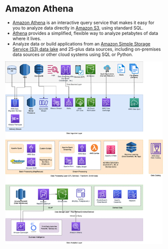 # Amazon Athena
- [Amazon Athena](https://aws.amazon.com/athena/) is an interactive query service that makes it easy for you to analyze data directly in [Amazon S3](../../7_StorageServices/3_ObjectStorageS3/Readme.md), using standard SQL.
- [Athena](https://aws.amazon.com/athena/) provides a simplified, flexible way to analyze petabytes of data where it lives.
- Analyze data or build applications from an [Amazon Simple Storage Service (S3) data lake](../StorageDBs/DataLakes/S3DataLake.md) and 25-plus data sources, including on-premises data sources or other cloud systems using SQL or Python.

![](../../../0_HLDUseCasesProblems/AWS_ModernDataArchitecture/AWS-Data-Architecture-ETL-OLTP-OLAP-DataLake.png)
